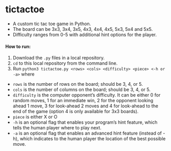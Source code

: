 # tictactoe
- A custom tic tac toe game in Python.
- The board can be 3x3, 3x4, 3x5, 4x3, 4x4, 4x5, 5x3, 5x4 and 5x5. 
- Difficulty ranges from 0-5 with additional hint options for the player.

#### How to run:
1. Download the `.py` files in a local repository.
2. `cd` to this local repository from the command line.
3. Run `python3 tictactoe.py <rows> <cols> <difficulty> <piece> <-h or -a>` where
- `rows` is the number of rows on the board; should be 3, 4, or 5.
- `cols` is the number of columns on the board; should be 3, 4, or 5.
- `difficulty` is the computer opponent’s difficulty. It can be either 0 for random moves, 1 for an immediate
win, 2 for the opponent looking ahead 1 move, 3 for look-ahead 2 moves and 4 for look-ahead to the end
of the game (option 4 is only available for 3x3 boards).
- `piece` is either X or O
- `-h` is an optional flag that enables your program’s hint feature, which tells the human player where to
play next.
- `-a` is an optional flag that enables an advanced hint feature (instead of -h), which indicates to the
human player the location of the best possible move.
